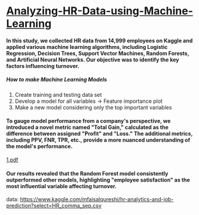 # [Analyzing-HR-Data-using-Machine-Learning](https://sites.google.com/view/yejin-park48/home/class-projects/analyzing-hr-data-using-machine-learning?authuser=0)

#### In this study, we collected HR data from 14,999 employees on Kaggle and applied various machine learning algorithms, including Logistic Regression, Decision Trees, Support Vector Machines, Random Forests, and Artificial Neural Networks. Our objective was to identify the key factors influencing turnover.

##### How to make Machine Learning Models
1. Create training and testing data set
2. Develop a model for all variables -> Feature importance plot
3. Make a new model considering only the top important variables


#### To gauge model performance from a company's perspective, we introduced a novel metric named "Total Gain," calculated as the difference between assigned "Profit" and "Loss." The additional metrics, including PPV, FNR, TPR, etc., provide a more nuanced understanding of the model's performance.

[1.pdf](https://github.com/user-attachments/files/17971648/1.pdf)

#### Our results revealed that the Random Forest model consistently outperformed other models, highlighting "employee satisfaction" as the most influential variable affecting turnover.



data: <https://www.kaggle.com/mfaisalqureshi/hr-analytics-and-job-prediction?select=HR_comma_sep.csv>
